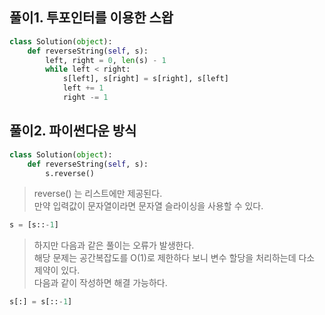## 풀이1. 투포인터를 이용한 스왑
```python
class Solution(object):
    def reverseString(self, s):
        left, right = 0, len(s) - 1
        while left < right:
            s[left], s[right] = s[right], s[left]
            left += 1
            right -= 1
```

## 풀이2. 파이썬다운 방식
```python
class Solution(object):
    def reverseString(self, s):
        s.reverse()
```
>reverse() 는 리스트에만 제공된다.  
만약 입력값이 문자열이라면 문자열 슬라이싱을 사용할 수 있다.  
```python
s = [s::-1]
```
>하지만 다음과 같은 풀이는 오류가 발생한다.  
해당 문제는 공간복잡도를 O(1)로 제한하다 보니 변수 할당을 처리하는데 다소 제약이 있다.  
다음과 같이 작성하면 해결 가능하다.
```python
s[:] = s[::-1]
 ```
